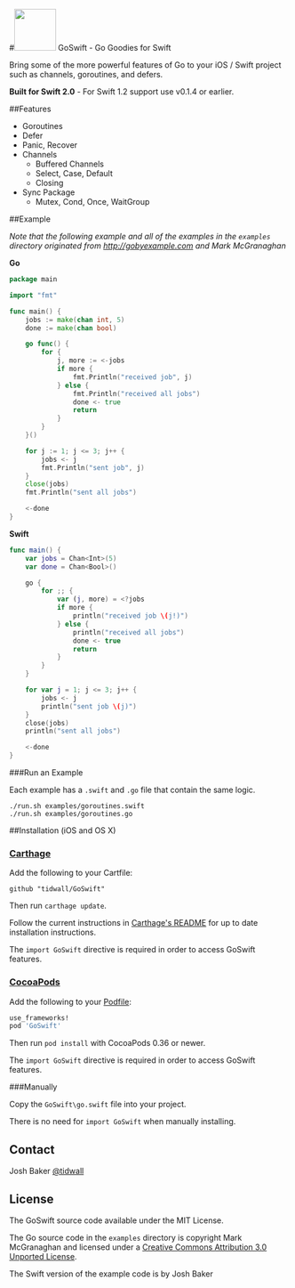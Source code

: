 #<img src="http://tidwall.github.io/GoSwift/logo.png?raw=true" width="75" height="75">&nbsp;GoSwift - Go Goodies for Swift

Bring some of the more powerful features of Go to your iOS / Swift project such as channels, goroutines, and defers.

**Built for Swift 2.0** - For Swift 1.2 support use v0.1.4 or earlier.

##Features

- Goroutines
- Defer
- Panic, Recover
- Channels
	- Buffered Channels
	- Select, Case, Default
	- Closing
- Sync Package
	- Mutex, Cond, Once, WaitGroup

##Example

*Note that the following example and all of the examples in the `examples` directory originated from http://gobyexample.com and Mark McGranaghan*

**Go**

```go
package main

import "fmt"

func main() {
	jobs := make(chan int, 5)
	done := make(chan bool)

	go func() {
		for {
			j, more := <-jobs
			if more {
				fmt.Println("received job", j)
			} else {
				fmt.Println("received all jobs")
				done <- true
				return
			}
		}
	}()

	for j := 1; j <= 3; j++ {
		jobs <- j
		fmt.Println("sent job", j)
	}
	close(jobs)
	fmt.Println("sent all jobs")

	<-done
}
```

**Swift**

```swift
func main() {
	var jobs = Chan<Int>(5)
	var done = Chan<Bool>()

	go {
		for ;; {
			var (j, more) = <?jobs
			if more {
				println("received job \(j!)")
			} else {
				println("received all jobs")
				done <- true
				return
			}
		}
	}

	for var j = 1; j <= 3; j++ {
		jobs <- j
		println("sent job \(j)")
	}
	close(jobs)
	println("sent all jobs")

	<-done
}

```

###Run an Example

Each example has a `.swift` and `.go` file that contain the same logic.

```
./run.sh examples/goroutines.swift
./run.sh examples/goroutines.go
```

##Installation (iOS and OS X)

### [Carthage]

[Carthage]: https://github.com/Carthage/Carthage

Add the following to your Cartfile:

```
github "tidwall/GoSwift"
```

Then run `carthage update`.

Follow the current instructions in [Carthage's README][carthage-installation]
for up to date installation instructions.

[carthage-installation]: https://github.com/Carthage/Carthage#adding-frameworks-to-an-application

The `import GoSwift` directive is required in order to access GoSwift features.

### [CocoaPods]

[CocoaPods]: http://cocoapods.org

Add the following to your [Podfile](http://guides.cocoapods.org/using/the-podfile.html):

```ruby
use_frameworks!
pod 'GoSwift'
```

Then run `pod install` with CocoaPods 0.36 or newer.

The `import GoSwift` directive is required in order to access GoSwift features.

###Manually

Copy the `GoSwift\go.swift` file into your project.  

There is no need for `import GoSwift` when manually installing.


## Contact
Josh Baker [@tidwall](http://twitter.com/tidwall)

## License

The GoSwift source code available under the MIT License.

The Go source code in the `examples` directory is copyright Mark McGranaghan and licensed under a
[Creative Commons Attribution 3.0 Unported License](http://creativecommons.org/licenses/by/3.0/).

The Swift version of the example code is by Josh Baker
